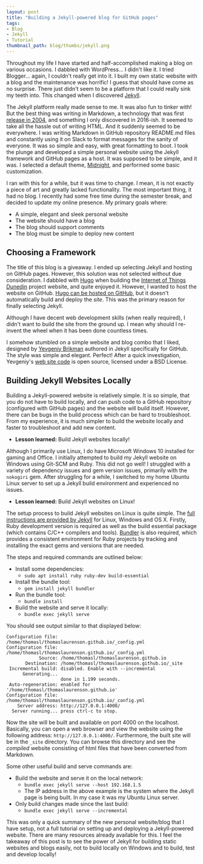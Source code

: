 ```yaml
---
layout: post
title: "Building a Jekyll-powered blog for GitHub pages"
tags:
- Blog
- Jekyll
- Tutorial
thumbnail_path: blog/thumbs/jekyll.png
---
```


Throughout my life I have started and half-accomplished making a blog on various occasions. I dabbled with WordPress... I didn't like it. I tried Blogger... again, I couldn't really get into it. I built my own static website with a blog and the maintenance was horrific! I guess that should have come as no surprise. There just didn't seem to be a platform that I could really sink my teeth into. This changed when I discovered [Jekyll](https://jekyllrb.com/).  

The Jekyll platform really made sense to me. It was also fun to tinker with! But the best thing was writing in Markdown, a technology that was first [release in 2004](https://daringfireball.net/projects/markdown/), and something I only discovered in 2016-ish. It seemed to take all the hassle out of writing HTML. And it suddenly seemed to be everywhere. I was writing Markdown in GitHub repository README.md files and constantly using it on Slack to format messages for the sanity of everyone. It was so simple and easy, with great formatting to boot. I took the plunge and developed a simple personal website using the Jekyll framework and GitHub pages as a host. It was supposed to be simple, and it was. I selected a default theme, [Midnight](https://github.com/pages-themes/midnight), and performed some basic customization.

I ran with this for a while, but it was time to change. I mean, it is not exactly a piece of art and greatly lacked functionality. The most important thing, it had no blog. I recently had some free time during the semester break, and decided to update my online presence. My primary goals where:

- A simple, elegant and sleek personal website
- The website should have a blog
- The blog should support comments
- The blog must be simple to deploy new content

## Choosing a Framework

The title of this blog is a giveaway. I ended up selecting Jekyll and hosting on GitHub pages. However, this solution was not selected without due consideration. I dabbled with [Hugo](https://gohugo.io/) when building the [Internet of Things Dunedin](https://bit-project-sites.pages.op-bit.nz/iot/) project website, and quite enjoyed it. However, I wanted to host the website on GitHub. [Hugo can be hosted on GitHub](https://gohugo.io/hosting-and-deployment/hosting-on-github/), but it doesn't automatically build and deploy the _site_. This was the primary reason for finally selecting Jekyll.

Although I have decent web development skills (when really required), I didn't want to build the site from the ground up. I mean why should I re-invent the wheel when it has been done countless times. 

I somehow stumbled on a simple website and blog combo that I liked, designed by [Yevgeniy Brikman](https://www.ybrikman.com/) authored in Jekyll specifically for GitHub. The style was simple and elegant. Perfect! After a quick investigation, Yevgeniy's [web site code](https://github.com/brikis98/yevgeniy-brikman-homepage) is open source, licensed under a BSD License. 

## Building Jekyll Websites Locally

Building a Jekyll-powered website is relatively simple. It is so simple, that you do not have to build locally, and can push code to a GitHub repository (configured with GitHub pages) and the website will build itself. However, there can be bugs in the build process which can be hard to troubleshoot. From my experience, it is much simpler to build the website locally and faster to troubleshoot and add new content.

- **Lesson learned:** Build Jekyll websites locally!

Although I primarily use Linux, I do have Microsoft Windows 10 installed for gaming and Office. I initially attempted to build my Jekyll website on Windows using Git-SCM and Ruby. This did not go well! I struggled with a variety of dependency issues and gem version issues, primarily with the `nokogiri` gem. After struggling for a while, I switched to my home Ubuntu Linux server to set up a Jekyll build environment and experienced no issues. 

- **Lesson learned:** Build Jekyll websites on Linux!

The setup process to build Jekyll websites on Linux is quite simple. The [full instructions are provided by Jekyll](https://jekyllrb.com/docs/installation/) for Linux, Windows and OS X. Firstly, Ruby development version is required as well as the build essential package (which contains C/C++ compilers and tools). [Bundler](https://bundler.io/) is also required, which provides a consistent environment for Ruby projects by tracking and installing the exact gems and versions that are needed.

The steps and required commands are outlined below:

- Install some dependencies:
    - `sudo apt install ruby ruby-dev build-essential`
- Install the bundle tool:
    - `gem install jekyll bundler`
- Run the bundle tool:
    - `bundle install`
- Build the website and serve it locally:
    - `bundle exec jekyll serve`

You should see output similar to that displayed below:

```
Configuration file: /home/thomasl/thomaslaurenson.github.io/_config.yml
Configuration file: /home/thomasl/thomaslaurenson.github.io/_config.yml
            Source: /home/thomasl/thomaslaurenson.github.io
       Destination: /home/thomasl/thomaslaurenson.github.io/_site
 Incremental build: disabled. Enable with --incremental
      Generating...
                    done in 1.199 seconds.
 Auto-regeneration: enabled for '/home/thomasl/thomaslaurenson.github.io'
Configuration file: /home/thomasl/thomaslaurenson.github.io/_config.yml
    Server address: http://127.0.0.1:4000/
  Server running... press ctrl-c to stop.
```

Now the site will be built and available on port 4000 on the localhost. Basically, you can open a web browser and view the website using the following address: `http://127.0.0.1:4000/`.  Furthermore, the built site will be in the `_site` directory. You can browse this directory and see the *compiled* website consisting of html files that have been converted from Markdown.

Some other useful build and serve commands are:

- Build the website and serve it on the local network:
    - `bundle exec jekyll serve --host 192.168.1.5`
    - The IP address in the above example is the system where the Jekyll page is being built. In my case it was my Ubuntu Linux server.
- Only build changes made since the last build:
    - `bundle exec jekyll serve --incremental`

This was only a quick summary of the new personal website/blog that I have setup, not a full tutorial on setting up and deploying a Jekyll-powered website. There are many resources already available for this. I feel the takeaway of this post is to see the power of Jekyll for building static websites and blogs easily, not to build locally on Windows and to build, test and develop locally! 